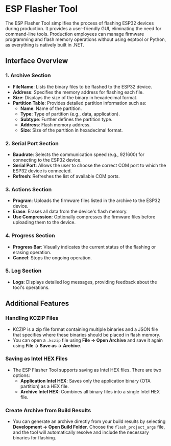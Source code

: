 # ESP Flasher Tool

The ESP Flasher Tool simplifies the process of flashing ESP32 devices during production. It provides a user-friendly GUI, eliminating the need for command-line tools. Production employees can manage firmware programming and flash memory operations without using esptool or Python, as everything is natively built in .NET.

## Interface Overview

### 1. Archive Section
- **FileName**: Lists the binary files to be flashed to the ESP32 device.
- **Address**: Specifies the memory address for flashing each file.
- **Size**: Displays the size of the binary in hexadecimal format.
- **Partition Table**: Provides detailed partition information such as:
  - **Name**: Name of the partition.
  - **Type**: Type of partition (e.g., data, application).
  - **Subtype**: Further defines the partition type.
  - **Address**: Flash memory address.
  - **Size**: Size of the partition in hexadecimal format.
  
### 2. Serial Port Section
- **Baudrate**: Selects the communication speed (e.g., 921600) for connecting to the ESP32 device.
- **Serial Port**: Allows the user to choose the correct COM port to which the ESP32 device is connected.
- **Refresh**: Refreshes the list of available COM ports.

### 3. Actions Section
- **Program**: Uploads the firmware files listed in the archive to the ESP32 device.
- **Erase**: Erases all data from the device's flash memory.
- **Use Compression**: Optionally compresses the firmware files before uploading them to the device.

### 4. Progress Section
- **Progress Bar**: Visually indicates the current status of the flashing or erasing operation.
- **Cancel**: Stops the ongoing operation.

### 5. Log Section
- **Logs**: Displays detailed log messages, providing feedback about the tool's operations.

## Additional Features

### Handling KCZIP Files
- KCZIP is a zip file format containing multiple binaries and a JSON file that specifies where these binaries should be placed in flash memory.
- You can open a `.kczip` file using **File -> Open Archive** and save it again using **File -> Save as -> Archive**.

### Saving as Intel HEX Files
- The ESP Flasher Tool supports saving as Intel HEX files. There are two options:
  - **Application Intel HEX**: Saves only the application binary (OTA partition) as a HEX file.
  - **Archive Intel HEX**: Combines all binary files into a single Intel HEX file.

### Create Archive from Build Results
- You can generate an archive directly from your build results by selecting **Development -> Open Build Folder**. Choose the `flash_project_args` file, and the tool will automatically resolve and include the necessary binaries for flashing.

